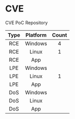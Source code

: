 # CVE

CVE PoC Repository

| Type  | Platform | Count |
| :---: | :---:    | :---: |
| RCE   | Windows  | 4 |
| RCE   | Linux    | 1 |
| RCE   | App      | |
| LPE   | Windows  | |
| LPE   | Linux    | 1 |
| LPE   | App      | |
| DoS   | Windows  | |
| DoS   | Linux    | |
| DoS   | App      | |